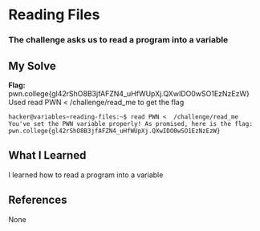 # Reading Files
### The challenge asks us to read a program into a variable


## My Solve
**Flag:** pwn.college{gl42rShO8B3jfAFZN4_uHfWUpXj.QXwIDO0wSO1EzNzEzW}
Used read PWN <  /challenge/read_me to get the flag


```
hacker@variables~reading-files:~$ read PWN <  /challenge/read_me
You've set the PWN variable properly! As promised, here is the flag:
pwn.college{gl42rShO8B3jfAFZN4_uHfWUpXj.QXwIDO0wSO1EzNzEzW}
```

## What I Learned
I learned how to read a program into a variable

## References
None